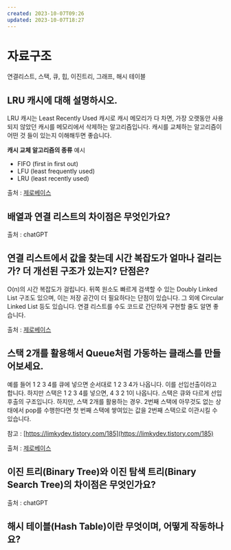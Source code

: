 ```yaml
---
created: 2023-10-07T09:26
updated: 2023-10-07T18:27
---
```

# 자료구조

연결리스트, 스택, 큐, 힙, 이진트리, 그래프, 해시 테이블

## ****LRU 캐시에 대해 설명하시오.****

LRU 캐시는 Least Recently Used 캐시로 캐시 메모리가 다 차면, 가장 오랫동안 사용되지 않았던 캐시를 메모리에서 삭제하는 알고리즘입니다. 캐시를 교체하는 알고리즘이 어떤 것 들이 있는지 이해해두면 좋습니다.

**캐시 교체 알고리즘의 종류** 예시

- FIFO (first in first out)
- LFU (least frequently used)
- LRU (least recently used)

출처 : [제로베이스](https://zero-base.co.kr/event/media_BE_school_qna#100)

## **배열과 연결 리스트의 차이점은 무엇인가요?**

출처 : chatGPT

## ****연결 리스트에서 값을 찾는데 시간 복잡도가 얼마나 걸리는가? 더 개선된 구조가 있는지? 단점은?****

O(n)의 시간 복잡도가 걸립니다. 뒤쪽 원소도 빠르게 검색할 수 있는 Doubly Linked List 구조도 있으며, 이는 저장 공간이 더 필요하다는 단점이 있습니다. 그 외에 Circular Linked List 등도 있습니다. 연결 리스트를 수도 코드로 간단하게 구현할 줄도 알면 좋습니다.

출처 : [제로베이스](https://zero-base.co.kr/event/media_BE_school_qna#100)

## ****스택 2개를 활용해서 Queue처럼 가동하는 클래스를 만들어보세요.****

예를 들어 1 2 3 4를 큐에 넣으면 순서대로 1 2 3 4가 나옵니다. 이를 선입선출이라고 합니다. 하지만 스택은 1 2 3 4를 넣으면, 4 3 2 1이 나옵니다. 스택은 큐와 다르게 선입후출의 구조입니다. 하지만, 스택 2개를 활용하는 경우. 2번째 스택에 아무것도 없는 상태에서 pop를 수행한다면 첫 번째 스택에 쌓여있는 값을 2번째 스택으로 이관시킬 수 있습니다.

참고 : [https://limkydev.tistory.com/185](https://limkydev.tistory.com/185)

출처 : [제로베이스](https://zero-base.co.kr/event/media_BE_school_qna#100)

## **이진 트리(Binary Tree)와 이진 탐색 트리(Binary Search Tree)의 차이점은 무엇인가요?**

출처 : chatGPT

## **해시 테이블(Hash Table)이란 무엇이며, 어떻게 작동하나요?**